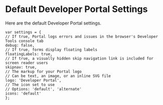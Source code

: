 ﻿---
sidebar_position: 2
---

# Default Developer Portal Settings

<head>
  <meta name="guidename" content="API Management"/>
  <meta name="context" content="GUID-86d39e0f-0bc3-4f69-82e3-c97eb57f3e1d"/>
</head>

Here are the default Developer Portal settings. 

```
var settings = {
// If true, Portal logs errors and issues in the browser's Developer Tools console tab
debug: false,
// If true, forms display floating labels
floatingLabels: true,
// If true, a visually hidden skip navigation link is included for screen reader users
skipnav: true,
// The markup for your Portal logo
// Can be text, an image, or an inline SVG file
logo: 'Developer Portal',
// The icon set to use
// Options: 'default', 'alternate'
icons: 'default'
};
```